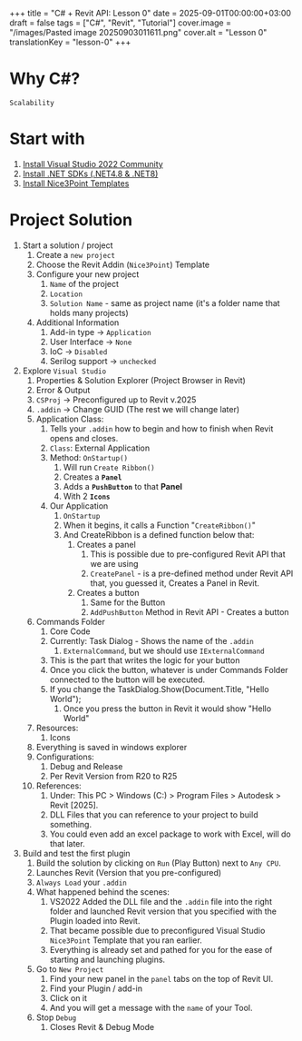 +++
title = "C# + Revit API: Lesson 0"
date = 2025-09-01T00:00:00+03:00
draft = false
tags = ["C#", "Revit", "Tutorial"]
cover.image = "/images/Pasted image 20250903011611.png"
cover.alt = "Lesson 0"
translationKey = "lesson-0"
+++
# Why C#?
`Scalability`
# Start with
1. [Install Visual Studio 2022 Community](https://visualstudio.microsoft.com/downloads/)
2. [Install .NET SDKs (.NET4.8 & .NET8)](https://dotnet.microsoft.com/en-us/download/visual-studio-sdks)
3. [Install Nice3Point Templates](https://github.com/Nice3point/RevitTemplates)
# Project Solution
1. Start a solution / project
	1. Create a `new project`
	2. Choose the Revit Addin (`Nice3Point`) Template
	3. Configure your new project
		1. `Name` of the project
		2. `Location` 
		3. `Solution Name` - same as project name (it's a folder name that holds many projects)
	4. Additional Information
		1. Add-in type -> `Application`
		2. User Interface -> `None`
		3. IoC -> `Disabled`
		4. Serilog support -> `unchecked`
2. Explore `Visual Studio`
	1. Properties & Solution Explorer (Project Browser in Revit)
	2. Error & Output
	3. `CSProj` -> Preconfigured up to Revit v.2025
	4. `.addin` -> Change GUID (The rest we will change later)
	5. Application Class:
		1. Tells your `.addin` how to begin and how to finish when Revit opens and closes.
		2. `Class`: External Application
		3. Method: `OnStartup()`
			1. Will run `Create Ribbon()`
			2. Creates a **`Panel`** 
			3. Adds a **`PushButton`** to that **Panel**
			4. With 2 **`Icons`**
		4. Our Application
			1. `OnStartup`
			2. When it begins, it calls a Function "`CreateRibbon()`"
			3. And CreateRibbon is a defined function below that:
				1. Creates a panel
					1. This is possible due to pre-configured Revit API that we are using
					2. `CreatePanel` - is a pre-defined method under Revit API that, you guessed it, Creates a Panel in Revit.
				2. Creates a button
					1. Same for the Button 
					2. `AddPushButton` Method in Revit API - Creates a button 
	6. Commands Folder
		1. Core Code
		2. Currently: Task Dialog - Shows the name of the `.addin`
			1. `ExternalCommand`, but we should use `IExternalCommand`
		3. This is the part that writes the logic for your button
		4. Once you click the button, whatever is under Commands Folder connected to the button will be executed.
		5. If you change the TaskDialog.Show(Document.Title, "Hello World");
			1. Once you press the button in Revit it would show "Hello World" 
	7. Resources:
		1. Icons
	8. Everything is saved in windows explorer
	9. Configurations:
		1. Debug and Release
		2. Per Revit Version from R20 to R25
	10. References:
		1. Under: This PC > Windows (C:) > Program Files > Autodesk > Revit [2025].
		2. DLL Files that you can reference to your project to build something.
		3. You could even add an excel package to work with Excel, will do that later.
3. Build and test the first plugin
	1. Build the solution by clicking on `Run` (Play Button) next to `Any CPU`.
	2. Launches Revit (Version that you pre-configured)
	3. `Always Load` your `.addin`
	4. What happened behind the scenes:
		1. VS2022 Added the DLL file and the `.addin` file into the right folder and launched Revit version that you specified with the Plugin loaded into Revit.
		2. That became possible due to preconfigured Visual Studio `Nice3Point` Template that you ran earlier. 
		3. Everything is already set and pathed for you for the ease of starting and launching plugins.
	5. Go to `New Project`
		1. Find your new panel in the `panel` tabs on the top of Revit UI.
		2. Find your Plugin / add-in 
		3. Click on it 
		4. And you will get a message with the `name` of your Tool.
	6. Stop `Debug`
		1. Closes Revit & Debug Mode
